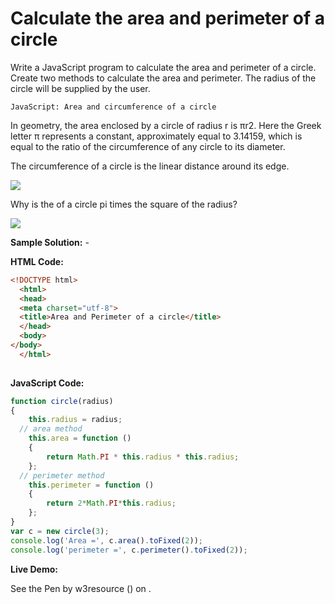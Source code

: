 # Calculate the area and perimeter of a circle

Write a JavaScript program to calculate the area and perimeter of a circle. Create two methods to calculate the area and perimeter. The radius of the circle will be supplied by the user.

```
JavaScript: Area and circumference of a circle
```

In geometry, the area enclosed by a circle of radius r is πr2. Here the Greek letter π represents a constant, approximately equal to 3.14159, which is equal to the ratio of the circumference of any circle to its diameter.

The circumference of a circle is the linear distance around its edge.

![](https://www.w3resource.com/w3r_images/javascript-area-circle-object-exercise-1.png)

Why is the of a circle pi times the square of the radius?

![](https://www.w3resource.com/w3r_images/PiR2b.gif)

**Sample Solution:** -

**HTML Code:**

```html
<!DOCTYPE html>
  <html>
  <head>
  <meta charset="utf-8">
  <title>Area and Perimeter of a circle</title>
  </head>
  <body>
</body>
  </html>
  
```

**JavaScript Code:**

```js
function circle(radius)
{
    this.radius = radius;
  // area method
    this.area = function () 
    {
        return Math.PI * this.radius * this.radius;
    };
  // perimeter method
    this.perimeter = function ()
    {
        return 2*Math.PI*this.radius;
    };
}
var c = new circle(3);
console.log('Area =', c.area().toFixed(2));
console.log('perimeter =', c.perimeter().toFixed(2));

```

**Live Demo:**

<section class="expand-codepen"><p data-height="380" data-theme-id="0" data-slug-hash="jGLepN" data-default-tab="js,result" data-user="w3resource" data-embed-version="2" data-pen-title="JavaScript - common-editor-exercises" data-editable="true" class="codepen">See the Pen by w3resource () on .</p><codepen></codepen></section>